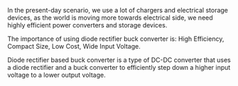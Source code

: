 In the present-day scenario, we use a lot of chargers and electrical storage devices, as the world is moving more towards electrical side, we need highly efficient power converters and storage devices.

The importance of using diode rectifier buck converter is:  High Efficiency, Compact Size, Low Cost, Wide Input Voltage.

Diode rectifier based buck converter is a type of DC-DC converter that uses a diode rectifier and a buck converter to efficiently step down a higher input voltage to a lower output voltage.
